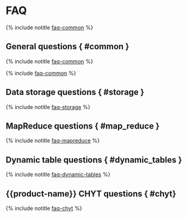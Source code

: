 # FAQ

{% include notitle [faq-common](../_includes/faq/faq-intro.md) %}

## General questions { #common }

{% include notitle [faq-common](../_includes/faq/faq-common-part1.md) %}

{% include [faq-common](../_includes/faq/faq-common-part2.md) %}

## Data storage questions { #storage }

{% include notitle [faq-storage](../_includes/faq/faq-storage.md) %}

## MapReduce questions { #map_reduce }

{% include notitle [faq-mapreduce](../_includes/faq/faq-mapreduce.md) %}

## Dynamic table questions { #dynamic_tables }

{% include notitle [faq-dynamic-tables](../_includes/faq/faq-dynamic-tables.md) %}

## {{product-name}} CHYT questions { #chyt}

{% include notitle [faq-chyt](../_includes/faq/faq-chyt.md) %}

